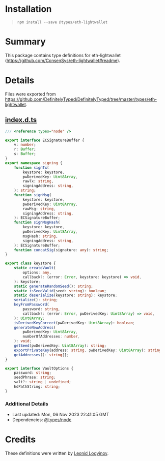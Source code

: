 # Installation
> `npm install --save @types/eth-lightwallet`

# Summary
This package contains type definitions for eth-lightwallet (https://github.com/ConsenSys/eth-lightwallet#readme).

# Details
Files were exported from https://github.com/DefinitelyTyped/DefinitelyTyped/tree/master/types/eth-lightwallet.
## [index.d.ts](https://github.com/DefinitelyTyped/DefinitelyTyped/tree/master/types/eth-lightwallet/index.d.ts)
````ts
/// <reference types="node" />

export interface ECSignatureBuffer {
    v: number;
    r: Buffer;
    s: Buffer;
}
export namespace signing {
    function signTx(
        keystore: keystore,
        pwDerivedKey: Uint8Array,
        rawTx: string,
        signingAddress: string,
    ): string;
    function signMsg(
        keystore: keystore,
        pwDerivedKey: Uint8Array,
        rawMsg: string,
        signingAddress: string,
    ): ECSignatureBuffer;
    function signMsgHash(
        keystore: keystore,
        pwDerivedKey: Uint8Array,
        msgHash: string,
        signingAddress: string,
    ): ECSignatureBuffer;
    function concatSig(signature: any): string;
}

export class keystore {
    static createVault(
        options: any,
        callback?: (error: Error, keystore: keystore) => void,
    ): keystore;
    static generateRandomSeed(): string;
    static isSeedValid(seed: string): boolean;
    static deserialize(keystore: string): keystore;
    serialize(): string;
    keyFromPassword(
        password: string,
        callback?: (error: Error, pwDerivedKey: Uint8Array) => void,
    ): Uint8Array;
    isDerivedKeyCorrect(pwDerivedKey: Uint8Array): boolean;
    generateNewAddress(
        pwDerivedKey: Uint8Array,
        numberOfAddresses: number,
    ): void;
    getSeed(pwDerivedKey: Uint8Array): string;
    exportPrivateKey(address: string, pwDerivedKey: Uint8Array): string;
    getAddresses(): string[];
}

export interface VaultOptions {
    password: string;
    seedPhrase: string;
    salt?: string | undefined;
    hdPathString: string;
}

````

### Additional Details
 * Last updated: Mon, 06 Nov 2023 22:41:05 GMT
 * Dependencies: [@types/node](https://npmjs.com/package/@types/node)

# Credits
These definitions were written by [Leonid Logvinov](https://github.com/LogvinovLeon).
